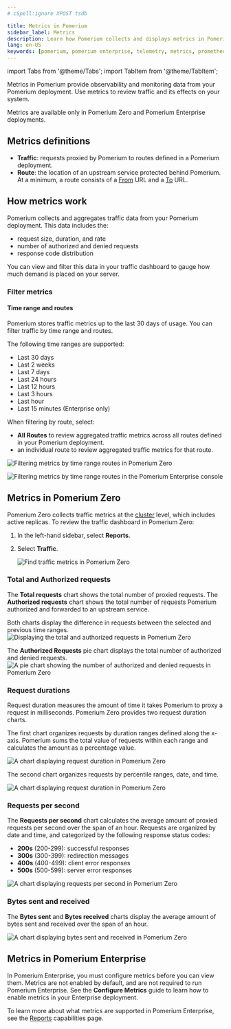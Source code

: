 ```yaml
---
# cSpell:ignore XPOST tsdb

title: Metrics in Pomerium
sidebar_label: Metrics
description: Learn how Pomerium collects and displays metrics in Pomerium Zero and Pomerium Enterprise.
lang: en-US
keywords: [pomerium, pomerium enterprise, telemetry, metrics, prometheus, pomerium zero]
---
```


import Tabs from '@theme/Tabs';
import TabItem from '@theme/TabItem';

Metrics in Pomerium provide observability and monitoring data from your Pomerium deployment. Use metrics to review traffic and its effects on your system.

Metrics are available only in Pomerium Zero and Pomerium Enterprise deployments. 

## Metrics definitions

- **Traffic**: requests proxied by Pomerium to routes defined in a Pomerium deployment.
- **Route**: the location of an upstream service protected behind Pomerium. At a minimum, a route consists of a [From](/docs/reference/routes/from) URL and a [To](/docs/reference/routes/to) URL.

## How metrics work

Pomerium collects and aggregates traffic data from your Pomerium deployment. This data includes the:

- request size, duration, and rate
- number of authorized and denied requests
- response code distribution

You can view and filter this data in your traffic dashboard to gauge how much demand is placed on your server.

### Filter metrics

#### Time range and routes

Pomerium stores traffic metrics up to the last 30 days of usage. You can filter traffic by time range and routes. 

The following time ranges are supported:

- Last 30 days
- Last 2 weeks
- Last 7 days
- Last 24 hours
- Last 12 hours
- Last 3 hours
- Last hour
- Last 15 minutes (Enterprise only)

When filtering by route, select: 
- **All Routes** to review aggregated traffic metrics across all routes defined in your Pomerium deployment. 
- an individual route to review aggregated traffic metrics for that route.

<Tabs>
<TabItem label="Zero" value="zero">

![Filtering metrics by time range routes in Pomerium Zero](./img/metrics/zero-filter-traffic.gif)

</TabItem>
<TabItem label="Enterprise" value="enterprise">

![Filtering metrics by time range routes in the Pomerium Enterprise console](./img/metrics/enterprise-filter-traffic.gif)

</TabItem>
</Tabs>

## Metrics in Pomerium Zero

Pomerium Zero collects traffic metrics at the [cluster](/docs/concepts/clusters) level, which includes active replicas. To review the traffic dashboard in Pomerium Zero:

1. In the left-hand sidebar, select **Reports**.
1. Select **Traffic**.

    ![Find traffic metrics in Pomerium Zero](./img/metrics/zero-find-traffic-dashboard.png)

### Total and Authorized requests

The **Total requests** chart shows the total number of proxied requests. The **Authorized requests** chart shows the total number of requests Pomerium authorized and forwarded to an upstream service.
  
Both charts display the difference in requests between the selected and previous time ranges.
    ![Displaying the total and authorized requests in Pomerium Zero](./img/metrics/zero-total-and-authorized-requests.png)

The **Authorized Requests** pie chart displays the total number of authorized and denied requests.
    ![A pie chart showing the number of authorized and denied requests in Pomerium Zero](./img/metrics/zero-authorized-and-denied-chart.png)

### Request durations

Request duration measures the amount of time it takes Pomerium to proxy a request in milliseconds. Pomerium Zero provides two request duration charts. 

The first chart organizes requests by duration ranges defined along the x-axis. Pomerium sums the total value of requests within each range and calculates the amount as a percentage value. 

![A chart displaying request duration in Pomerium Zero](./img/metrics/zero-request-duration.png)

The second chart organizes requests by percentile ranges, date, and time.

![A chart displaying request duration in Pomerium Zero](./img/metrics/zero-request-duration-second-chart.png)

### Requests per second

The **Requests per second** chart calculates the average amount of proxied requests per second over the span of an hour. Requests are organized by date and time, and categorized by the following response status codes:

- **200s** (200-299): successful responses  
- **300s** (300-399): redirection messages
- **400s** (400-499): client error responses
- **500s** (500-599): server error responses

![A chart displaying requests per second in Pomerium Zero](./img/metrics/zero-requests-per-second.png)

### Bytes sent and received

The **Bytes sent** and **Bytes received** charts display the average amount of bytes sent and received over the span of an hour.

![A chart displaying bytes sent and received in Pomerium Zero](./img/metrics/zero-bytes-sent-received.png)

## Metrics in Pomerium Enterprise

In Pomerium Enterprise, you must configure metrics before you can view them.  Metrics are not enabled by default, and are not required to run Pomerium Enterprise. See the **Configure Metrics** guide to learn how to enable metrics in your Enterprise deployment.

To learn more about what metrics are supported in Pomerium Enterprise, see the [Reports](/docs/capabilities/reports) capabilities page.